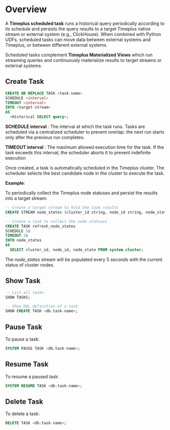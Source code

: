 # Overview

A **Timeplus scheduled task** runs a historical query periodically according to its schedule and persists the query results to a target Timeplus native stream or external system (e.g., ClickHouse).  When combined with Python UDFs, scheduled tasks can move data between external systems and Timeplus, or between different external systems.

Scheduled tasks complement **Timeplus Materialized Views** which run streaming queries and continuously materialize results to target streams or external systems.

## Create Task

```sql
CREATE OR REPLACE TASK <task-name>
SCHEDULE <interval>
TIMEOUT <interval>
INTO <target-stream>
AS
  <Historical SELECT query>;
```

**SCHEDULE interval** : The interval at which the task runs.
Tasks are scheduled via a centralized scheduler to prevent overlap: the next run starts only after the previous run completes.

**TIMEOUT interval** : The maximum allowed execution time for the task.
If the task exceeds this interval, the scheduler aborts it to prevent indefinite execution

Once created, a task is automatically scheduled in the Timeplus cluster. The scheduler selects the best candidate node in the cluster to execute the task.

**Example**:

To periodically collect the Timeplus node statuses and persist the results into a target stream:

```sql
-- Create a target stream to hold the task results
CREATE STREAM node_states (cluster_id string, node_id string, node_state string);

-- Create a task to collect the node statuses
CREATE TASK refresh_node_states
SCHEDULE 5s
TIMEOUT 2s
INTO node_states
AS
  SELECT cluster_id, node_id, node_state FROM system.cluster;
```

The *node_states* stream will be populated every 5 seconds with the current status of cluster nodes.

## Show Task

```sql
-- List all tasks
SHOW TASKS;

-- Show DDL definition of a task
SHOW CREATE TASK <db.task-name>;
```

## Pause Task

To pause a task:

```sql
SYSTEM PAUSE TASK <db.task-name>;
```

## Resume Task

To resume a paused task:

```sql
SYSTEM RESUME TASK <db.task-name>;
```

## Delete Task

To delete a task:

```sql
DELETE TASK <db.task-name>;
```

